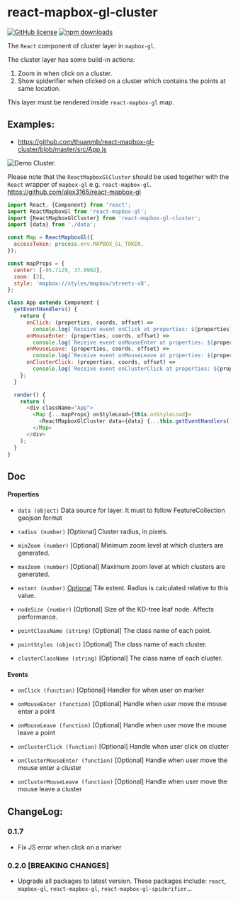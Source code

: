 # react-mapbox-gl-cluster

[![GitHub license](https://img.shields.io/badge/license-MIT-blue.svg)](https://github.com/thuanmb/react-mapbox-gl-cluster/blob/master/LICENSE)
[![npm downloads](https://img.shields.io/npm/dm/react-mapbox-gl-cluster.svg)](https://www.npmjs.com/package/react-mapbox-gl-cluster)

The `React` component of cluster layer in `mapbox-gl`.

The cluster layer has some build-in actions:

1.  Zoom in when click on a cluster.
2.  Show spiderifier when clicked on a cluster which contains the points at same location.

This layer must be rendered inside `react-mapbox-gl` map.

## Examples:

- https://github.com/thuanmb/react-mapbox-gl-cluster/blob/master/src/App.js

![Demo Cluster.](./demo/demo.gif)

Please note that the `ReactMapboxGlCluster` should be used together with the `React` wrapper of `mapbox-gl` e.g. `react-mapbox-gl`.
https://github.com/alex3165/react-mapbox-gl

```js
import React, {Component} from 'react';
import ReactMapboxGl from 'react-mapbox-gl';
import {ReactMapboxGlCluster} from 'react-mapbox-gl-cluster';
import {data} from './data';

const Map = ReactMapboxGl({
  accessToken: process.env.MAPBOX_GL_TOKEN,
});

const mapProps = {
  center: [-95.7129, 37.0902],
  zoom: [3],
  style: 'mapbox://styles/mapbox/streets-v8',
};

class App extends Component {
  getEventHandlers() {
    return {
      onClick: (properties, coords, offset) =>
        console.log(`Receive event onClick at properties: ${properties}, coords: ${coords}, offset: ${offset}`),
      onMouseEnter: (properties, coords, offset) =>
        console.log(`Receive event onMouseEnter at properties: ${properties}, coords: ${coords}, offset: ${offset}`),
      onMouseLeave: (properties, coords, offset) =>
        console.log(`Receive event onMouseLeave at properties: ${properties}, coords: ${coords}, offset: ${offset}`),
      onClusterClick: (properties, coords, offset) =>
        console.log(`Receive event onClusterClick at properties: ${properties}, coords: ${coords}, offset: ${offset}`),
    };
  }

  render() {
    return (
      <div className="App">
        <Map {...mapProps} onStyleLoad={this.onStyleLoad}>
          <ReactMapboxGlCluster data={data} {...this.getEventHandlers()} />
        </Map>
      </div>
    );
  }
}
```

## Doc

#### Properties

- `data (object)`
  Data source for layer. It must to follow FeatureCollection geojson format

- `radius (number)`
  [Optional] Cluster radius, in pixels.

- `minZoom (number)`
  [Optional] Minimum zoom level at which clusters are generated.

- `maxZoom (number)`
  [Optional] Maximum zoom level at which clusters are generated.

- `extent (number)`
  [Optional](Tiles) Tile extent. Radius is calculated relative to this value.

- `nodeSize (number)`
  [Optional] Size of the KD-tree leaf node. Affects performance.

- `pointClassName (string)`
  [Optional] The class name of each point.

- `pointStyles (object)`
  [Optional] The class name of each cluster.

- `clusterClassName (string)`
  [Optional] The class name of each cluster.

#### Events

- `onClick (function)`
  [Optional] Handler for when user on marker

- `onMouseEnter (function)`
  [Optional] Handle when user move the mouse enter a point

- `onMouseLeave (function)`
  [Optional] Handle when user move the mouse leave a point

- `onClusterClick (function)`
  [Optional] Handle when user click on cluster

- `onClusterMouseEnter (function)`
  [Optional] Handle when user move the mouse enter a cluster

- `onClusterMouseLeave (function)`
  [Optional] Handle when user move the mouse leave a cluster

## ChangeLog:

### 0.1.7

- Fix JS error when click on a marker

### 0.2.0 [BREAKING CHANGES]

- Upgrade all packages to latest version. These packages include: `react`, `mapbox-gl`, `react-mapbox-gl`, `react-mapbox-gl-spiderifier`...
